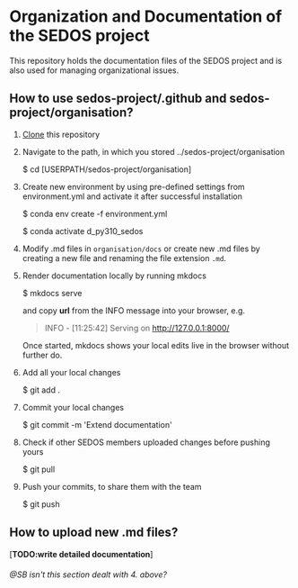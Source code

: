 # Organization and Documentation of the SEDOS project

This repository holds the documentation files of the SEDOS project and is also used for managing organizational issues. 

## How to use sedos-project/.github and sedos-project/organisation?

1. [Clone](https://docs.github.com/en/repositories/creating-and-managing-repositories/cloning-a-repository) this repository


2. Navigate to the path, in which you stored ../sedos-project/organisation


      $ cd [USERPATH/sedos-project/organisation]


3. Create new environment by using pre-defined settings from environment.yml and activate it after successful installation
 

      $ conda env create -f environment.yml

      $ conda activate d_py310_sedos

4. Modify .md files in `organisation/docs` or create new .md files by creating a new file and renaming the file extension `.md`.


5. Render documentation locally by running mkdocs 

   
      $ mkdocs serve

   and copy **url** from the INFO message into your browser, e.g.
   

   > INFO     -  [11:25:42] Serving on http://127.0.0.1:8000/

   Once started, mkdocs shows your local edits live in the browser without further do.


6. Add all your local changes

   
      $ git add .

7. Commit your local changes

   
      $ git commit -m 'Extend documentation'

8. Check if other SEDOS members uploaded changes before pushing yours

   
      $ git pull   

9. Push your commits, to share them with the team

    
      $ git push


## How to upload new .md files? 

[**TODO:write detailed documentation**]
###### @SB isn't this section dealt with 4. above?
